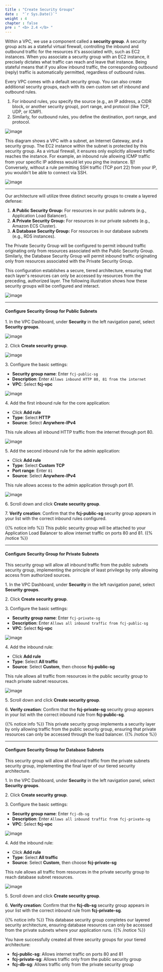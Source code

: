 ```yaml
---
title : "Create Security Groups"
date :  "`r Sys.Date()`" 
weight : 4
chapter : false
pre : " <b> 2.4 </b> "
---
```


Within a VPC, we use a component called a **security group**. A security group acts as a stateful virtual firewall, controlling the inbound and outbound traffic for the resources it's associated with, such as EC2 instances. When you associate a security group with an EC2 instance, it precisely dictates what traffic can reach and leave that instance. Being stateful means that if you allow inbound traffic, the corresponding outbound (reply) traffic is automatically permitted, regardless of outbound rules.

Every VPC comes with a default security group. You can also create additional security groups, each with its own custom set of inbound and outbound rules.

1. For inbound rules, you specify the source (e.g., an IP address, a CIDR block, or another security group), port range, and protocol (like TCP, UDP, or ICMP).
2. Similarly, for outbound rules, you define the destination, port range, and protocol.

![image](/images/2.4/2.png)

This diagram shows a VPC with a subnet, an Internet Gateway, and a security group. The EC2 instance within the subnet is protected by this security group. As a virtual firewall, it ensures only explicitly allowed traffic reaches the instance. For example, an inbound rule allowing ICMP traffic from your specific IP address would let you ping the instance. 핑! Conversely, without a rule permitting SSH traffic (TCP port 22) from your IP, you wouldn't be able to connect via SSH.

![image](/images/2.4/1.png)

___

Our architecture will utilize three distinct security groups to create a layered defense:

1. **A Public Security Group:** For resources in our public subnets (e.g., Application Load Balancer).
2. **A Private Security Group:** For resources in our private subnets (e.g., Amazon ECS Cluster).
3. **A Database Security Group:** For resources in our database subnets (e.g., RDS instances).

The Private Security Group will be configured to permit inbound traffic originating only from resources associated with the Public Security Group. Similarly, the Database Security Group will permit inbound traffic originating only from resources associated with the Private Security Group.

This configuration establishes a secure, tiered architecture, ensuring that each layer's resources can only be accessed by resources from the preceding, authorized layer. The following illustration shows how these security groups will be configured and interact.

![image](/images/2.4/sg.svg)

___

#### Configure Security Group for Public Subnets

1\. In the VPC Dashboard, under **Security** in the left navigation panel, select **Security groups**.

![image](/images/2.4/Group37.png)

2\. Click **Create security group**.

![image](/images/2.4/Group36.png)

3\. Configure the basic settings:
   - **Security group name**: Enter `fcj-public-sg`
   - **Description**: Enter `Allows inbound HTTP 80, 81 from the internet`
   - **VPC**: Select **fcj-vpc**

![image](/images/2.4/Group38.png)

4\. Add the first inbound rule for the core application:
   - Click **Add rule**
   - **Type**: Select **HTTP**
   - **Source**: Select **Anywhere-IPv4**
   
   This rule allows all inbound HTTP traffic from the internet through port 80.

![image](/images/2.4/Group39.png)

5\. Add the second inbound rule for the admin application:
   - Click **Add rule**
   - **Type**: Select **Custom TCP**
   - **Port range**: Enter `81`
   - **Source**: Select **Anywhere-IPv4**
   
   This rule allows access to the admin application through port 81.

![image](/images/2.4/Group44.png)

6\. Scroll down and click **Create security group**.

7\. **Verify creation**: Confirm that the **fcj-public-sg** security group appears in your list with the correct inbound rules configured.

{{% notice info %}}
This public security group will be attached to your Application Load Balancer to allow internet traffic on ports 80 and 81.
{{% /notice %}}

___

#### Configure Security Group for Private Subnets

This security group will allow all inbound traffic from the public subnets security group, implementing the principle of least privilege by only allowing access from authorized sources.

1\. In the VPC Dashboard, under **Security** in the left navigation panel, select **Security groups**.

2\. Click **Create security group**.

3\. Configure the basic settings:
   - **Security group name**: Enter `fcj-private-sg`
   - **Description**: Enter `Allows all inbound traffic from fcj-public-sg`
   - **VPC**: Select **fcj-vpc**

![image](/images/2.4/Group40.png)

4\. Add the inbound rule:

   - Click **Add rule**
   - **Type**: Select **All traffic**
   - **Source**: Select **Custom**, then choose **fcj-public-sg**

This rule allows all traffic from resources in the public security group to reach private subnet resources.

![image](/images/2.4/Group41.png)

5\. Scroll down and click **Create security group**.

6\. **Verify creation**: Confirm that the **fcj-private-sg** security group appears in your list with the correct inbound rule from **fcj-public-sg**.

{{% notice info %}}
This private security group implements a security layer by only allowing traffic from the public security group, ensuring that private resources can only be accessed through the load balancer.
{{% /notice %}}

___

#### Configure Security Group for Database Subnets 

This security group will allow all inbound traffic from the private subnets security group, implementing the final layer of our tiered security architecture.

1\. In the VPC Dashboard, under **Security** in the left navigation panel, select **Security groups**.

2\. Click **Create security group**.

3\. Configure the basic settings:
   - **Security group name**: Enter `fcj-db-sg`
   - **Description**: Enter `Allows all inbound traffic from fcj-private-sg`
   - **VPC**: Select **fcj-vpc**

![image](/images/2.4/Group42.png)

4\. Add the inbound rule:

   - Click **Add rule**
   - **Type**: Select **All traffic**
   - **Source**: Select **Custom**, then choose **fcj-private-sg**

This rule allows all traffic from resources in the private security group to reach database subnet resources.

![image](/images/2.4/Group43.png)

5\. Scroll down and click **Create security group**.

6\. **Verify creation**: Confirm that the **fcj-db-sg** security group appears in your list with the correct inbound rule from **fcj-private-sg**.

{{% notice info %}}
This database security group completes our layered security architecture, ensuring database resources can only be accessed from the private subnets where your application runs.
{{% /notice %}}

You have successfully created all three security groups for your tiered architecture:
- **fcj-public-sg**: Allows internet traffic on ports 80 and 81
- **fcj-private-sg**: Allows traffic only from the public security group
- **fcj-db-sg**: Allows traffic only from the private security group